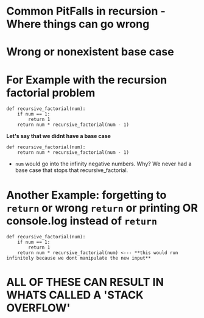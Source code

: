 # Common PitFalls in recursion - Where things can go wrong

# Wrong or nonexistent base case

# For Example with the recursion factorial problem

    def recursive_factorial(num):
        if num == 1:
            return 1
        return num * recursive_factorial(num - 1)
 
  **Let's say that we didnt have a base case**

    def recursive_factorial(num):
        return num * recursive_factorial(num - 1)

- `num` would go into the infinity negative numbers. Why? We never had a base case that stops that recursive_factorial.

# Another Example: forgetting to `return` or wrong `return` or printing OR console.log instead of `return`

    def recursive_factorial(num):
        if num == 1:
            return 1
        return num * recursive_factorial(num) <--- **this would run infinitely because we dont manipulate the new input**


# ALL OF THESE CAN RESULT IN WHATS CALLED A 'STACK OVERFLOW'
